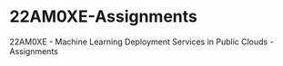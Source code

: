 # 22AM0XE-Assignments
22AM0XE - Machine Learning Deployment Services in Public Clouds - Assignments 


